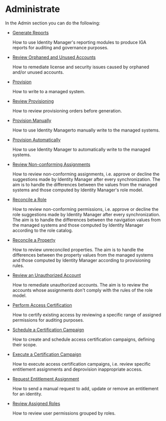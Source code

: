 # Administrate

In the Admin section you can do the following:

- [ Generate Reports ](/docs/identitymanager/6.2/identitymanager/user-guide/administrate/reporting/index.md)

  How to use Identity Manager's reporting modules to produce IGA reports for auditing and
  governance purposes.

- [Review Orphaned and Unused Accounts](/docs/identitymanager/6.2/identitymanager/user-guide/administrate/orphan-unused-account-review/index.md)

  How to remediate license and security issues caused by orphaned and/or unused accounts.

- [Provision](/docs/identitymanager/6.2/identitymanager/user-guide/administrate/provisioning/index.md)

  How to write to a managed system.

- [ Review Provisioning ](/docs/identitymanager/6.2/identitymanager/user-guide/administrate/provisioning/provisioning-review/index.md)

  How to review provisioning orders before generation.

- [ Provision Manually ](/docs/identitymanager/6.2/identitymanager/user-guide/administrate/provisioning/manual-provisioning/index.md)

  How to use Identity Managerto manually write to the managed systems.

- [ Provision Automatically ](/docs/identitymanager/6.2/identitymanager/user-guide/administrate/provisioning/automatic-provisioning/index.md)

  How to use Identity Manager to automatically write to the managed systems.

- [ Review Non-conforming Assignments ](/docs/identitymanager/6.2/identitymanager/user-guide/administrate/non-conforming-assignment-review/index.md)

  How to review non-conforming assignments, i.e. approve or decline the suggestions made by
  Identity Manager after every synchronization. The aim is to handle the differences between the
  values from the managed systems and those computed by Identity Manager's role model.

- [ Reconcile a Role ](/docs/identitymanager/6.2/identitymanager/user-guide/administrate/non-conforming-assignment-review/role-reconciliation/index.md)

  How to review non-conforming permissions, i.e. approve or decline the role suggestions made by
  Identity Manager after every synchronization. The aim is to handle the differences between the
  navigation values from the managed systems and those computed by Identity Manager according to
  the role catalog.

- [ Reconcile a Property ](/docs/identitymanager/6.2/identitymanager/user-guide/administrate/non-conforming-assignment-review/property-reconciliation/index.md)

  How to review unreconciled properties. The aim is to handle the differences between the property
  values from the managed systems and those computed by Identity Manager according to provisioning
  rules.

- [ Review an Unauthorized Account ](/docs/identitymanager/6.2/identitymanager/user-guide/administrate/non-conforming-assignment-review/unauthorized-account-review/index.md)

  How to remediate unauthorized accounts. The aim is to review the accounts whose assignments
  don't comply with the rules of the role model.

- [ Perform Access Certification ](/docs/identitymanager/6.2/identitymanager/user-guide/administrate/access-certification/index.md)

  How to certify existing access by reviewing a specific range of assigned permissions for
  auditing purposes.

- [ Schedule a Certification Campaign ](/docs/identitymanager/6.2/identitymanager/user-guide/administrate/access-certification/certification-campaign-scheduling/index.md)

  How to create and schedule access certification campaigns, defining their scope.

- [ Execute a Certification Campaign ](/docs/identitymanager/6.2/identitymanager/user-guide/administrate/access-certification/certification-campaign-execution/index.md)

  How to execute access certification campaigns, i.e. review specific entitlement assignments and
  deprovision inappropriate access.

- [ Request Entitlement Assignment ](/docs/identitymanager/6.2/identitymanager/user-guide/administrate/manual-assignment-request/index.md)

  How to send a manual request to add, update or remove an entitlement for an identity.

- [Review Assigned Roles](/docs/identitymanager/6.2/identitymanager/user-guide/administrate/assigned-roles/index.md)

  How to review user permissions grouped by roles.
